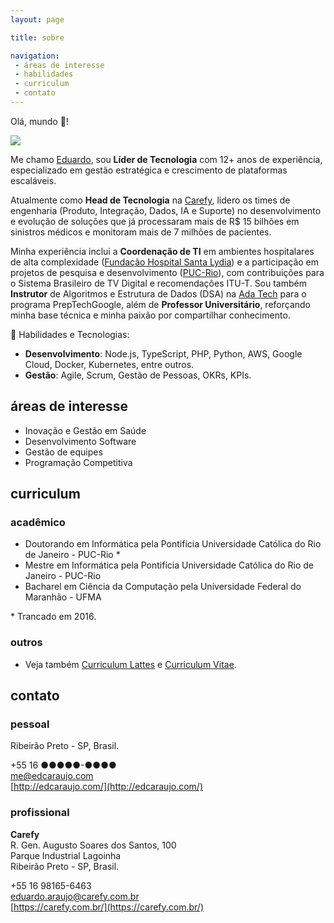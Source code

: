 ```yaml
---
layout: page

title: sobre

navigation:
 - áreas de interesse
 - habilidades
 - curriculum
 - contato
---
```


Olá, mundo 👋! 

<div>
  <div>
    <img class="content-user" src="/images/411cc47d0e54ad097aaa1ee824a83bf8.jpg"/>
  </div>
</div> 

Me chamo [Eduardo](mailto:me@edcaraujo.com), sou **Líder de Tecnologia** com 12+ anos de experiência, especializado em gestão estratégica e crescimento de plataformas escaláveis.

Atualmente como **Head de Tecnologia** na [Carefy](https://www.carefy.com.br/), lidero os times de engenharia (Produto, Integração, Dados, IA e Suporte) no desenvolvimento e evolução de soluções que já processaram mais de R\$ 15 bilhões em sinistros médicos e monitoram mais de 7 milhões de pacientes.

Minha experiência inclui a **Coordenação de TI** em ambientes hospitalares de alta complexidade ([Fundação Hospital Santa Lydia](https://www.hospitalsantalydia.com.br/)) e a participação em projetos de pesquisa e desenvolvimento ([PUC-Rio](https://www.puc-rio.br/)), com contribuições para o Sistema Brasileiro de TV Digital e recomendações ITU-T. Sou também **Instrutor** de Algoritmos e Estrutura de Dados (DSA) na [Ada Tech](https://ada.tech/) para o programa PrepTechGoogle, além de **Professor Universitário**, reforçando minha base técnica e minha paixão por compartilhar conhecimento.

💼 Habilidades e Tecnologias:

  - **Desenvolvimento**: Node.js, TypeScript, PHP, Python, AWS, Google Cloud, Docker, Kubernetes, entre outros.
  - **Gestão**: Agile, Scrum, Gestão de Pessoas, OKRs, KPIs.

## áreas de interesse

- Inovação e Gestão em Saúde
- Desenvolvimento Software
- Gestão de equipes
- Programação Competitiva

## curriculum

### acadêmico

- Doutorando em Informática pela Pontifícia Universidade Católica do Rio de Janeiro - PUC-Rio *
- Mestre em Informática pela Pontifícia Universidade Católica do Rio de Janeiro - PUC-Rio
- Bacharel em Ciência da Computação pela Universidade Federal do Maranhão - UFMA

\* Trancado em 2016.

### outros

- Veja também [Curriculum Lattes](http://lattes.cnpq.br/0799632818632295) e [Curriculum Vitae](mailto:me@edcaraujo.com).

## contato

### pessoal

Ribeirão Preto - SP, Brasil.

<i class="fas fa-phone fa-lg"></i> +55 16 ●●●●●-●●●●  
<i class="fas fa-envelope fa-lg"></i> [me@edcaraujo.com](mailto:me@edcaraujo.com)  
<i class="fas fa-home fa-lg"></i> [http://edcaraujo.com/](http://edcaraujo.com/)

### profissional

**Carefy**  
R. Gen. Augusto Soares dos Santos, 100  
Parque Industrial Lagoinha  
Ribeirão Preto - SP, Brasil.  

<i class="fas fa-phone fa-lg"></i> +55 16 98165-6463  
<i class="fas fa-envelope fa-lg"></i> [eduardo.araujo@carefy.com.br](mailto:eduardo.araujo@carefy.com.br)  
<i class="fas fa-home fa-lg"></i> [https://carefy.com.br/](https://carefy.com.br/)